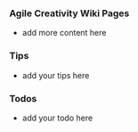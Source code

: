 ### Agile Creativity Wiki Pages

- add more content here

### Tips

- add your tips here

### Todos

- add your todo here
